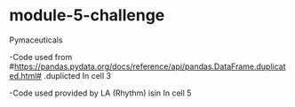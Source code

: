 # module-5-challenge
Pymaceuticals

-Code used from #https://pandas.pydata.org/docs/reference/api/pandas.DataFrame.duplicated.html# 
.duplicted In cell 3

-Code used provided by LA (Rhythm)
isin In cell 5
